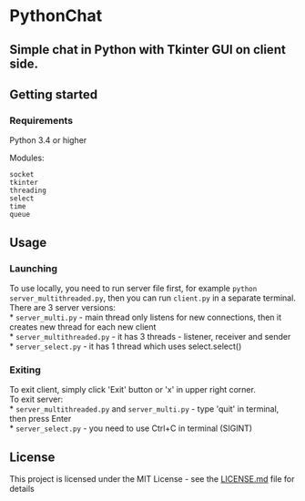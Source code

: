 # PythonChat    
## Simple chat in Python with Tkinter GUI on client side. 

## Getting started

### Requirements  
Python 3.4 or higher  

Modules:  
``` 
socket
tkinter
threading
select 
time
queue
```   
## Usage

### Launching  
To use locally, you need to run server file first, for example `python server_multithreaded.py`, then you can run `client.py` in a separate terminal.    
There are 3 server versions:      
     * `server_multi.py` - main thread only listens for new connections, then it creates new thread for each new client     
     * `server_multithreaded.py` - it has 3 threads - listener, receiver and sender     
     * `server_select.py` - it has 1 thread which uses select.select()


### Exiting     
To exit client, simply click 'Exit' button or 'x' in upper right corner.    
To exit server:    
     * `server_multithreaded.py` and `server_multi.py` - type 'quit' in terminal, then press Enter     
     * `server_select.py` - you need to use Ctrl+C in terminal (SIGINT)
     
## License

This project is licensed under the MIT License - see the [LICENSE.md](LICENSE.md) file for details
